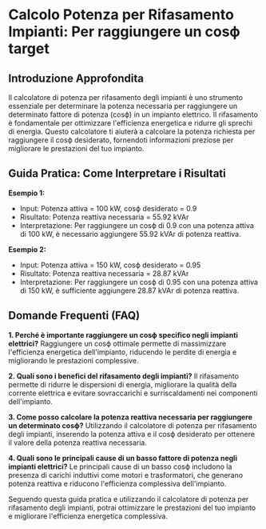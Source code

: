 # Calcolo Potenza per Rifasamento Impianti: Per raggiungere un cosϕ target

## Introduzione Approfondita
Il calcolatore di potenza per rifasamento degli impianti è uno strumento essenziale per determinare la potenza necessaria per raggiungere un determinato fattore di potenza (cosϕ) in un impianto elettrico. Il rifasamento è fondamentale per ottimizzare l'efficienza energetica e ridurre gli sprechi di energia. Questo calcolatore ti aiuterà a calcolare la potenza richiesta per raggiungere il cosϕ desiderato, fornendoti informazioni preziose per migliorare le prestazioni del tuo impianto.

## Guida Pratica: Come Interpretare i Risultati

**Esempio 1:**
- Input: Potenza attiva = 100 kW, cosϕ desiderato = 0.9
- Risultato: Potenza reattiva necessaria = 55.92 kVAr
- Interpretazione: Per raggiungere un cosϕ di 0.9 con una potenza attiva di 100 kW, è necessario aggiungere 55.92 kVAr di potenza reattiva.

**Esempio 2:**
- Input: Potenza attiva = 150 kW, cosϕ desiderato = 0.95
- Risultato: Potenza reattiva necessaria = 28.87 kVAr
- Interpretazione: Per raggiungere un cosϕ di 0.95 con una potenza attiva di 150 kW, è sufficiente aggiungere 28.87 kVAr di potenza reattiva.

## Domande Frequenti (FAQ)

**1. Perché è importante raggiungere un cosϕ specifico negli impianti elettrici?**
Raggiungere un cosϕ ottimale permette di massimizzare l'efficienza energetica dell'impianto, riducendo le perdite di energia e migliorando le prestazioni complessive.

**2. Quali sono i benefici del rifasamento degli impianti?**
Il rifasamento permette di ridurre le dispersioni di energia, migliorare la qualità della corrente elettrica e evitare sovraccarichi e surriscaldamenti nei componenti dell'impianto.

**3. Come posso calcolare la potenza reattiva necessaria per raggiungere un determinato cosϕ?**
Utilizzando il calcolatore di potenza per rifasamento degli impianti, inserendo la potenza attiva e il cosϕ desiderato per ottenere il valore della potenza reattiva necessaria.

**4. Quali sono le principali cause di un basso fattore di potenza negli impianti elettrici?**
Le principali cause di un basso cosϕ includono la presenza di carichi induttivi come motori e trasformatori, che generano potenza reattiva e riducono l'efficienza complessiva dell'impianto.

Seguendo questa guida pratica e utilizzando il calcolatore di potenza per rifasamento degli impianti, potrai ottimizzare le prestazioni del tuo impianto e migliorare l'efficienza energetica complessiva.